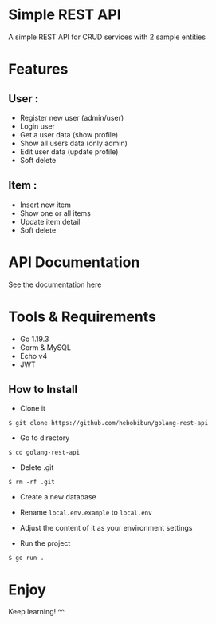 # Simple REST API

A simple REST API for CRUD services with 2 sample entities
# Features
## User : 
- Register new user (admin/user)
- Login user
- Get a user data (show profile)
- Show all users data (only admin)
- Edit user data (update profile)
- Soft delete

## Item :
- Insert new item
- Show one or all items
- Update item detail
- Soft delete

# API Documentation

See the documentation [here](https://documenter.getpostman.com/view/23707537/2s8Z72WCSk)
# Tools & Requirements

- Go 1.19.3
- Gorm & MySQL
- Echo v4
- JWT

## How to Install

- Clone it

```
$ git clone https://github.com/hebobibun/golang-rest-api
```


- Go to directory

```
$ cd golang-rest-api
```


- Delete .git

```
$ rm -rf .git
```


- Create a new database

- Rename `local.env.example` to `local.env`
- Adjust the content of it as your environment settings

- Run the project

```
$ go run .
```

# Enjoy

Keep learning! ^^
